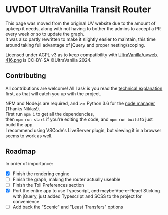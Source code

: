 # UVDOT UltraVanilla Transit Router

This page was moved from the original UV website due to the amount of upkeep it needs, along with not having to bother the admins to accept a PR every week or so to update the graph.\
It was also partly rewritten to make it slightly easier to maintain, this time around taking full advantage of jQuery and proper nesting/scoping.

Licensed under AGPL v3 as to keep compatibility with [UltraVanilla/uvweb](https://github.com/UltraVanilla/uvweb).\
[416.png](./416.png) is CC-BY-SA &copy;UltraVanilla 2024.

## Contributing

All contributions are welcome! All I ask is you read the [technical explanation](./technical.md) first, as that will catch you up with the project.

NPM and Node.js are required, and >= Python 3.6 for the [node manager](https://github.com/Niklas20114552/uvdot-editor) (Thanks Niklas!).\
First run `npm i` to get all the dependencies,\
then `npm run start` if you're editing the code, and `npm run build` to just build the app.\
I recommend using VSCode's LiveServer plugin, but viewing it in a browser seems to work as well.

## Roadmap

In order of importance:

- [x] Finish the rendering engine
- [ ] Finish the graph, making the router actually useable
- [ ] Finish the Toll Preferences section
- [x] Port the entire app to use Typescript, ~~and maybe Vue or React~~ Sticking with jQuery, just added Typescript and SCSS to the project for convenience
- [ ] Add back the "Scenic" and "Least Transfers" options
